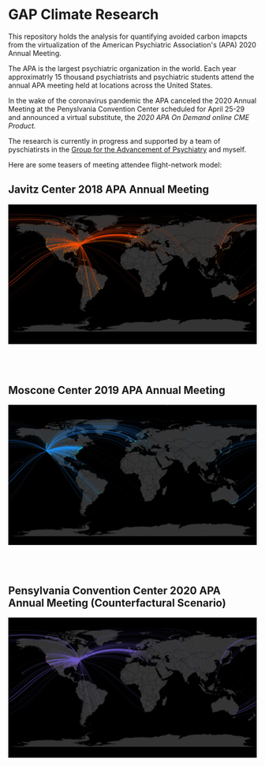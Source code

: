 # GAP Climate Research

This repository holds the analysis for quantifying avoided carbon imapcts from the virtualization of the American Psychiatric Association's (APA) 2020 Annual Meeting. 

The APA is the largest psychiatric organization in the world. Each year approximatrly 15 thousand psychiatrists and psychiatric students attend the annual APA meeting held at locations across the United States. 

In the wake of the coronavirus pandemic the APA canceled the 2020 Annual Meeting at the Penyslvania Convention Center scheduled for April 25-29 and announced a virtual substitute, the *2020 APA On Demand online CME Product.*

The research is currently in progress and supported by a team of pyschiatirsts in the [Group for the Advancement of Psychiatry](https://ourgap.org) and myself.

Here are some teasers of meeting attendee flight-network model:

## Javitz Center 2018 APA Annual Meeting

![NYC 2018 APA Annaul Meeting](/images/NYC2018.jpg)

<br />
<br />

## Moscone Center 2019 APA Annual Meeting

![SF 2019 APA Annaul Meeting](/images/SF2019.jpg)

<br />
<br />

## Pensylvania Convention Center 2020 APA Annual Meeting (Counterfactural Scenario)

![PHL 2020 APA Annaul Meeting](/images/PHL2020.jpg)